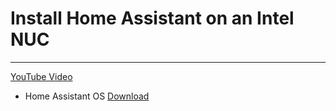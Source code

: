 # Install Home Assistant on an Intel NUC
___
[YouTube Video]()

- Home Assistant OS [Download](https://www.home-assistant.io/installation/generic-x86-64)
